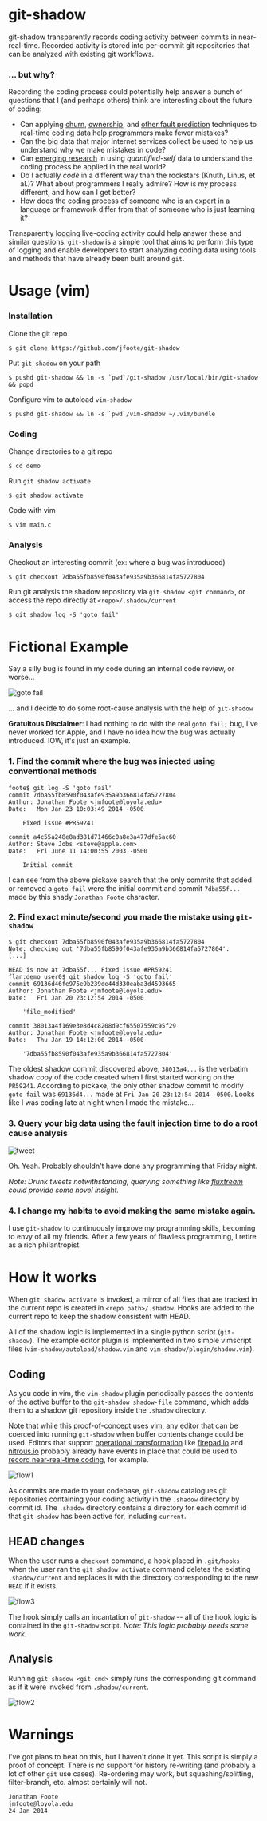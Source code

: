 # git-shadow

git-shadow transparently records coding activity between commits in near-real-time. Recorded activity is stored into per-commit git repositories that can be analyzed with existing git workflows.

### ... but why?

Recording the coding process could potentially help answer a bunch of questions that I (and perhaps others) think are interesting about the future of coding:

- Can applying [churn](http://research.microsoft.com/apps/pubs/default.aspx?id=69126), [ownership](http://www.cabird.com/papers/bird2011dtm.pdf), and [other fault prediction](http://2015.msrconf.org/history.php) techniques to real-time coding data help programmers make fewer mistakes?
- Can the big data that major internet services collect be used to help us understand why we make mistakes in code? 
- Can [emerging research](http://research.microsoft.com/pubs/209878/biometricSensors_Submitted-07-03-14.pdf) in using *quantified-self* data to understand the coding process be applied in the real world? 
- Do I actually *code* in a different way than the rockstars (Knuth, Linus, et al.)? What about programmers I really admire? How is my process different, and how can I get better?
- How does the coding process of someone who is an expert in a language or framework differ from that of someone who is just learning it?

Transparently logging live-coding activity could help answer these and similar questions. `git-shadow` is a simple tool that aims to perform this type of logging and enable developers to start analyzing coding data using tools and methods that have already been built around `git`. 


# Usage (vim)

### Installation 

Clone the git repo

```
$ git clone https://github.com/jfoote/git-shadow
```

Put `git-shadow` on your path

```
$ pushd git-shadow && ln -s `pwd`/git-shadow /usr/local/bin/git-shadow && popd
```

Configure vim to autoload `vim-shadow`

```
$ pushd git-shadow && ln -s `pwd`/vim-shadow ~/.vim/bundle
```

### Coding 

Change directories to a git repo

```
$ cd demo
```

Run `git shadow activate`

```
$ git shadow activate
```

Code with vim

```
$ vim main.c
```

### Analysis

Checkout an interesting commit (ex: where a bug was introduced)

```
$ git checkout 7dba55fb8590f043afe935a9b366814fa5727804
```

Run git analysis the shadow repository via `git shadow <git command>`, or access the repo directly at `<repo>/.shadow/current`

```
$ git shadow log -S 'goto fail'
```

# Fictional Example

Say a silly bug is found in my code during an internal code review, or worse...

![goto fail](http://foote.pub/images/goto-fail.png)

... and I decide to do some root-cause analysis with the help of `git-shadow`

**Gratuitous Disclaimer**: I had nothing to do with the real `goto fail;` bug, I've never worked for Apple, and I have no idea how the bug was actually introduced. IOW, it's just an example.

### 1. Find the commit where the bug was injected using conventional methods 

```
foote$ git log -S 'goto fail'
commit 7dba55fb8590f043afe935a9b366814fa5727804
Author: Jonathan Foote <jmfoote@loyola.edu>
Date:   Mon Jan 23 10:03:49 2014 -0500

    Fixed issue #PR59241

commit a4c55a248e8ad381d71466c0a8e3a477dfe5ac60
Author: Steve Jobs <steve@apple.com>
Date:   Fri June 11 14:00:55 2003 -0500

    Initial commit
```

I can see from the above pickaxe search that the only commits that added or removed a `goto fail` were the initial commit and commit `7dba55f...` made by this shady `Jonathan Foote` character.

### 2. Find exact minute/second you made the mistake using `git-shadow`

```
$ git checkout 7dba55fb8590f043afe935a9b366814fa5727804
Note: checking out '7dba55fb8590f043afe935a9b366814fa5727804'.
[...]

HEAD is now at 7dba55f... Fixed issue #PR59241
flan:demo user0$ git shadow log -S 'goto fail'
commit 69136d46fe975e9b239de44d330eaba3d4593665
Author: Jonathan Foote <jmfoote@loyola.edu>
Date:   Fri Jan 20 23:12:54 2014 -0500

    'file_modified'

commit 38013a4f169e3e8d4c8208d9cf65507559c95f29
Author: Jonathan Foote <jmfoote@loyola.edu>
Date:   Thu Jan 19 14:12:00 2014 -0500

    '7dba55fb8590f043afe935a9b366814fa5727804'
```

The oldest shadow commit discovered above, `38013a4...` is the verbatim shadow copy of the code created when I first started working on the `PR59241`. According to pickaxe, the only other shadow commit to modify `goto fail` was `69136d4...` made at `Fri Jan 20 23:12:54 2014 -0500`. Looks like I was coding late at night when I made the mistake...

### 3. Query your big data using the fault injection time to do a root cause analysis

![tweet](http://foote.pub/images/goto-fail-tweet.png)

Oh. Yeah. Probably shouldn't have done any programming that Friday night.

*Note: Drunk tweets notwithstanding, querying something like [fluxtream](https://fluxtream.org/) could provide some novel insight.*

### 4. I change my habits to avoid making the same mistake again. 

I use `git-shadow` to continuously improve my programming skills, becoming to envy of all my friends. After a few years of flawless programming, I retire as a rich philantropist.


# How it works

When `git shadow activate` is invoked, a mirror of all files that are tracked in the current repo is created in `<repo path>/.shadow`. Hooks are added to the current repo to keep the shadow consistent with HEAD. 

All of the shadow logic is implemented in a single python script (`git-shadow`). The example editor plugin is implemented in two simple vimscript files (`vim-shadow/autoload/shadow.vim` and `vim-shadow/plugin/shadow.vim`).

## Coding

As you code in vim, the `vim-shadow` plugin periodically passes the contents of the active buffer to the `git-shadow shadow-file` command, which adds them to a shadow git repository inside the `.shadow` directory. 

Note that while this proof-of-concept uses vim, any editor that can be coerced into running `git-shadow` when buffer contents change could be used. Editors that support [operational transformation](http://en.wikipedia.org/wiki/Operational_transformation) like [firepad.io](http://www.firepad.io/#1) and [nitrous.io](https://www.nitrous.io/) probably already have events in place that could be used to [record near-real-time coding](http://features.jsomers.net/how-i-reverse-engineered-google-docs/), for example.

![flow1](http://foote.pub/images/shadow1.png)

As commits are made to your codebase, `git-shadow` catalogues git repositories containing your coding activity in the `.shadow` directory by commit id. The `.shadow` directory contains a directory for each commit id that `git-shadow` has been active for, including `current`. 

## HEAD changes

When the user runs a `checkout` command, a hook placed in `.git/hooks` when the user ran the `git shadow activate` command deletes the existing `.shadow/current` and replaces it with the directory corresponding to the new `HEAD` if it exists.

![flow3](http://foote.pub/images/shadow3.png)

The hook simply calls an incantation of `git-shadow` -- all of the hook logic is contained in the `git-shadow` script. *Note: This logic probably needs some work.*

## Analysis

Running `git shadow <git cmd>` simply runs the corresponding git command as if it were invoked from `.shadow/current`.

![flow2](http://foote.pub/images/shadow2.png)

# Warnings

I've got plans to beat on this, but I haven't done it yet. This script is simply a proof of concept. There is no support for history re-writing (and probably a lot of other `git` use cases). Re-ordering may work, but squashing/splitting, filter-branch, etc. almost certainly will not. 

```
Jonathan Foote
jmfoote@loyola.edu
24 Jan 2014
```
